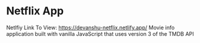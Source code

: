 # Netflix App
Netlfiy Link To View: https://devanshu-netflix.netlify.app/
                                                             Movie info application built with vanilla JavaScript that uses version 3 of the TMDB API
